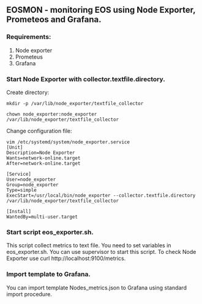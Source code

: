 ## EOSMON - monitoring EOS using Node Exporter, Prometeos and Grafana.  

### Requirements:  
1. Node exporter
2. Prometeus
3. Grafana  

### Start Node Exporter with collector.textfile.directory.

Create directory:  
```
mkdir -p /var/lib/node_exporter/textfile_collector
  
chown node_exporter:node_exporter /var/lib/node_exporter/textfile_collector  
```  
Change configuration file:  
```
vim /etc/systemd/system/node_exporter.service  
[Unit]  
Description=Node Exporter  
Wants=network-online.target  
After=network-online.target  
  
[Service]  
User=node_exporter  
Group=node_exporter  
Type=simple  
ExecStart=/usr/local/bin/node_exporter --collector.textfile.directory /var/lib/node_exporter/textfile_collector  
  
[Install]  
WantedBy=multi-user.target  
```  
### Start script eos_exporter.sh.  
This script collect metrics to text file. You need to set variables in eos_exporter.sh. You can use supervisor to start this script. 
To check Node Exporter use curl http://localhost:9100/metrics.  
  
### Import template to Grafana.  
You can import template Nodes_metrics.json to Grafana using standard import procedure.  

